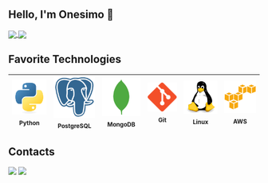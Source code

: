 ## Hello, I'm Onesimo 👋

<a href="https://github.com/anuraghazra/github-readme-stats">
  <img height=180 align="center" src="https://github-readme-stats.vercel.app/api?username=briito&show_icons=true&theme=transparent&card_width=200" />
</a>
<a href="https://github.com/anuraghazra/convoychat">
  <img height=180 align="center" src="https://github-readme-stats.vercel.app/api/top-langs?username=briito&layout=compact&theme=transparent&langs_count=8&card_width=200" />
</a>

## Favorite Technologies

|<img src="https://raw.githubusercontent.com/devicons/devicon/master/icons/python/python-original.svg" width=95><br><sub>Python</sub>|<img src="https://raw.githubusercontent.com/devicons/devicon/master/icons/postgresql/postgresql-plain.svg" width=95><br><sub>PostgreSQL</sub>|<img src="https://raw.githubusercontent.com/devicons/devicon/master/icons/mongodb/mongodb-plain.svg" width=95><br><sub>MongoDB</sub>|<img src="https://raw.githubusercontent.com/devicons/devicon/master/icons/git/git-original.svg" width=95><br><sub>Git</sub>|<img src="https://raw.githubusercontent.com/devicons/devicon/master/icons/linux/linux-original.svg" width=95><br><sub>Linux</sub>|<img src="https://raw.githubusercontent.com/devicons/devicon/master/icons/amazonwebservices/amazonwebservices-original.svg" width=95><br><sub>AWS</sub>
| :---: | :---: | :---: |  :---: |  :---: |  :---: |

## Contacts

<div>
 <a href = "https://mail.google.com/mail/u/0/#inbox"><img src="https://img.shields.io/badge/-Gmail-%23333?style=for-the-badge&logo=gmail&logoColor=white" target="_blank"></a>
  <a href="https://www.linkedin.com/in/onsbrito" target="_blank"><img src="https://img.shields.io/badge/-LinkedIn-%230077B5?style=for-the-badge&logo=linkedin&logoColor=white" target="_blank"></a> 

</div>


